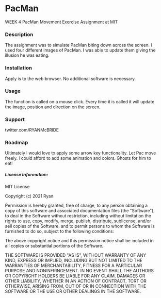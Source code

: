# PacMan
WEEK 4 PacMan Movement Exercise Assignment at MIT

### Description 
The assignment was to simulate PacMan biting down across the screen. I used four different images of PacMan. I was able to update them giving the illusion he was eating. 

### Installation
Apply is to the web browser. No additional software is necessary.  

### Usage
The function is called on a mouse click. Every time it is called it will update the image, position and direction on the screen. 

### Support 
twitter.com/RYANMcBRlDE

### Roadmap
Ultimately I would love to apply some arrow key functionality. Let Pac move freely. I could afford to add some animation and colors. Ghosts for him to eat! 

##### License Information:
MIT License

Copyright (c) 2021 Ryan

Permission is hereby granted, free of charge, to any person obtaining a copy
of this software and associated documentation files (the "Software"), to deal
in the Software without restriction, including without limitation the rights
to use, copy, modify, merge, publish, distribute, sublicense, and/or sell
copies of the Software, and to permit persons to whom the Software is
furnished to do so, subject to the following conditions:

The above copyright notice and this permission notice shall be included in all
copies or substantial portions of the Software.

THE SOFTWARE IS PROVIDED "AS IS", WITHOUT WARRANTY OF ANY KIND, EXPRESS OR
IMPLIED, INCLUDING BUT NOT LIMITED TO THE WARRANTIES OF MERCHANTABILITY,
FITNESS FOR A PARTICULAR PURPOSE AND NONINFRINGEMENT. IN NO EVENT SHALL THE
AUTHORS OR COPYRIGHT HOLDERS BE LIABLE FOR ANY CLAIM, DAMAGES OR OTHER
LIABILITY, WHETHER IN AN ACTION OF CONTRACT, TORT OR OTHERWISE, ARISING FROM,
OUT OF OR IN CONNECTION WITH THE SOFTWARE OR THE USE OR OTHER DEALINGS IN THE
SOFTWARE.
